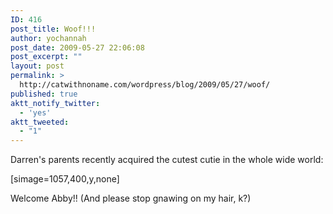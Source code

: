 ```yaml
---
ID: 416
post_title: Woof!!!
author: yochannah
post_date: 2009-05-27 22:06:08
post_excerpt: ""
layout: post
permalink: >
  http://catwithnoname.com/wordpress/blog/2009/05/27/woof/
published: true
aktt_notify_twitter:
  - 'yes'
aktt_tweeted:
  - "1"
---
```

Darren's parents recently acquired the cutest cutie in the whole wide world:

[simage=1057,400,y,none]

Welcome Abby!! (And please stop gnawing on my hair, k?)